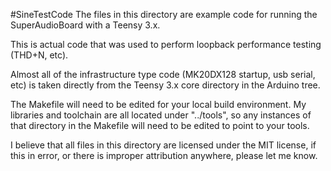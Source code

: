 #SineTestCode
The files in this directory are example code for running the SuperAudioBoard with a Teensy 3.x.

This is actual code that was used to perform loopback performance testing (THD+N, etc).

Almost all of the infrastructure type code (MK20DX128 startup, usb serial, etc) is taken directly from the Teensy 3.x core directory in the Arduino tree.

The Makefile will need to be edited for your local build environment.  My libraries and toolchain are all located under "../tools", so any instances of that directory in the Makefile will need to be edited to point to your tools.

I believe that all files in this directory are licensed under the MIT license, if this in error, or there is improper attribution anywhere, please let me know.
